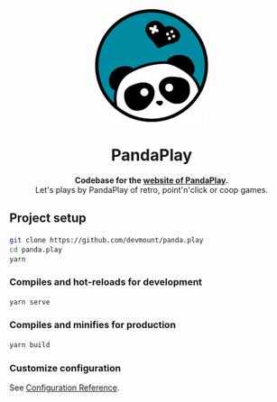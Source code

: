 <div align="center">
  <img alt="PandaPlay Logo" src="/public/favicon.png" width="200px" />
  <h1>PandaPlay</h1>
  <strong>Codebase for the <a href="https://panda-play.de" target="_blank">website of PandaPlay</a>.</strong><br />
  Let's plays by PandaPlay of retro, point'n'click or coop games.
</div>

## Project setup

```bash
git clone https://github.com/devmount/panda.play
cd panda.play
yarn
```

### Compiles and hot-reloads for development

```bash
yarn serve
```

### Compiles and minifies for production

```bash
yarn build
```

### Customize configuration

See [Configuration Reference](https://cli.vuejs.org/config/).
